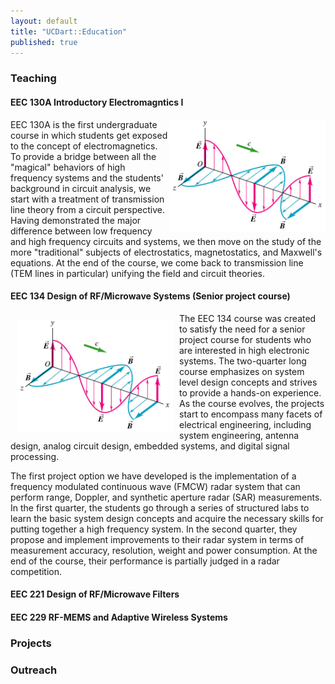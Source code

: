 ```yaml
---
layout: default
title: "UCDart::Education"
published: true
---
```


### Teaching

#### EEC 130A Introductory Electromagntics I

<img src="/images/emwave.png" width="250px" style="float:right; margin:0px;">

EEC 130A is the first undergraduate course in which students get exposed to the concept of electromagnetics. To provide a bridge between all the "magical" behaviors of high frequency systems and the students' background in circuit analysis, we start with a treatment of transmission line theory from a circuit perspective. Having demonstrated the major difference between low frequency and high frequency circuits and systems, we then move on the study of the more "traditional" subjects of electrostatics, magnetostatics, and Maxwell's equations. At the end of the course, we come back to transmission line (TEM lines in particular) unifying the field and circuit theories.  


#### EEC 134 Design of RF/Microwave Systems (Senior project course) 

<img src="/images/emwave.png" width="250px" style="float:left; margin:10px;">

The EEC 134 course was created to satisfy the need for a senior project course for students who are interested in high electronic systems. The two-quarter long course emphasizes on system level design concepts and strives to provide a hands-on experience. As the course evolves, the projects start to encompass many facets of electrical engineering, including system engineering, antenna design, analog circuit design, embedded systems, and digital signal processing. 

The first project option we have developed is the implementation of a frequency modulated continuous wave (FMCW) radar system that can perform range, Doppler, and synthetic aperture radar (SAR) measurements. In the first quarter, the students go through a series of structured labs to learn the basic system design concepts and acquire the necessary skills for putting together a high frequency system. In the second quarter, they propose and implement improvements to their radar system in terms of measurement accuracy, resolution, weight and power consumption. At the end of the course, their performance is partially judged in a radar competition.

#### EEC 221 Design of RF/Microwave Filters

#### EEC 229 RF-MEMS and Adaptive Wireless Systems

### Projects

### Outreach